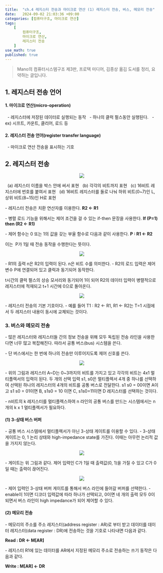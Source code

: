 ```yaml
---
title:  "ch.4 레지스터 전송과 마이크로 연산 (1) 레지스터 전송, 버스, 메모리 전송"
date:   2024-09-02 21:03:36 +09:00
categories: [컴퓨터구조, 마이크로 연산]
tags:
    [
        컴퓨터구조,
        마이크로 연산,
        레지스터 전송
    ]
use_math: true 
published: true
---
```



> Mano의 컴퓨터시스템구조 제3판, 프로텍 미디어, 김종상 옮김 도서를 정리, 요약하는 글입니다.

## **1\. 레지스터 전송 언어**

#### **1\. 마이크로 연산(micro-operation)**

  - 레지스터에 저장된 데이터로 실행되는 동작
  - 하나의 클럭 펄스동안 실행된다.
  - ex) 시프트, 카운트, 클리어, 로드 등

#### **2\. 레지스터 전송 언어(register transfer language)**

  - 마이크로 연산 전송을 표시하는 기호 

## **2\. 레지스터 전송**

<center>
<img src = "https://img1.daumcdn.net/thumb/R1280x0/?scode=mtistory2&fname=https%3A%2F%2Fblog.kakaocdn.net%2Fdn%2FbT4S3B%2FbtsJAKsrdmM%2FK0qyYhmoYOl7GOQy4WSH7K%2Fimg.png">
</center>

  (a) 레지스터 이름을 박스 안에 써서 표현
  (b) 각각의 비트까지 표현
  (c) 16비트 레지스터에 번호를 붙여서 표현
  (d) 16비트 레지스터를 둘로 나눠 하위 비트(0~7)인 L, 상위 비트(8~15)인 H로 표현

\- 레지스터 전송은 치환 연산자를 이용한다.
**R2 ← R1**

\- 병렬 로드 기능을 위해서는 제어 조건을 걸 수 있는 if-then 문장을 사용한다.
**If (P=1) then (R2 **←** R1)**

\- 제어 함수는 0 또는 1의 값을 갖는 부울 함수로 다음과 같이 사용한다.
**P : R1 ← R2**

이는  P가 1일 때 전송 동작을 수행한다는 뜻이다.

<center>
<img src = "https://img1.daumcdn.net/thumb/R1280x0/?scode=mtistory2&fname=https%3A%2F%2Fblog.kakaocdn.net%2Fdn%2FcFQjUt%2FbtsJzUCsBFN%2FRnuj48873y7UJGAnLdO4u1%2Fimg.png">
</center>

\- R1의 출력 n은 R2의 입력이 된다. n은 비트 수를 의미한다.
\- R2의 로드 입력은 제어 변수 P에 연결되어 있고 클럭과 동기되어 동작한다. 

t시간의 클럭 펄스의 상승 모서리와 동기되어 1이 되어 R2의 데이터 입력이 병렬적으로 레지스터에 적재되고 t+1 시간에 0으로 돌아온다.

<center>
<img src = "https://img1.daumcdn.net/thumb/R1280x0/?scode=mtistory2&fname=https%3A%2F%2Fblog.kakaocdn.net%2Fdn%2FpL5ks%2FbtsJzNjevun%2Flarna9t5ME1EPjfKaStHnK%2Fimg.png">
</center>

\- 레지스터 전송의 기본 기호이다.
\- 예를 들어 T1 : R2 ← R1, R1 ← R2는 T=1 시점에서 두 레지스터 내용이 동시에 교체되는 것이다.

### **3\. 버스와 메모리 전송**

\- 많은 레지스터와 레지스터들 간의 정보 전송을 위해 모두 독립된 전송 라인을 사용한다면 너무 많고 복잡해진다. 따라서 공통 버스(bus) 시스템을 쓴다.

\- 단 버스에서는 한 번에 하나의 전송만 이루어지도록 제어 신호를 쓴다.

<center>
<img src = "https://img1.daumcdn.net/thumb/R1280x0/?scode=mtistory2&fname=https%3A%2F%2Fblog.kakaocdn.net%2Fdn%2Fn6UMp%2FbtsJBnwqQIG%2FYArL6TmNqj4ssDwD5bHwjk%2Fimg.png">
</center>

\- 위의 그림과 레지스터 A~D는 0~3까지의 비트를 가지고 있고 각각의 비트는 4x1 멀티플렉서의 입력이 된다. 두 개의 선택 입력 s1, s0은 멀티플렉서 4개 중 하나를 선택하여 선택된 하나의 레지스터의 4개의 비트를 공통 버스로 전달한다. s1 s0 = 00이면 A이고 s1 s0 = 01이면 B, s1s0 = 10 이면 C, s1s0=11이면 D 레지스터를 선택하는 것이다.

\- n비트의 k 레지스터를 멀티플렉스하여 n 라인의 공통 버스를 만드는 시스템에서는 n개의 k x 1 멀티플렉서가 필요하다.

#### **(1) 3-상태 버스 버퍼**

\- 공통 버스 시스템에서 멀티플렉서가 아닌 3-상태 게이트를 이용할 수 있다.
\- 3-상태 게이트는 0, 1 논리 상태와 high-impedance state를 가진다. 이때는 아무런 논리적 값을 가지지 않는다.
<center>
<img src = "https://img1.daumcdn.net/thumb/R1280x0/?scode=mtistory2&fname=https%3A%2F%2Fblog.kakaocdn.net%2Fdn%2Fbn7ydj%2FbtsJz2AtwGI%2FvDJuVQlfTfkV1ieYxATDn1%2Fimg.png">
</center>

\- 게이트는 위 그림과 같다. 제어 입력인 C가 1일 때 출력값(0, 1)을 가질 수 있고 C가 0일 때는 출력이 끊어진다.

<center>
<img src = "https://img1.daumcdn.net/thumb/R1280x0/?scode=mtistory2&fname=https%3A%2F%2Fblog.kakaocdn.net%2Fdn%2FbT4S3B%2FbtsJAKsrdmM%2FK0qyYhmoYOl7GOQy4WSH7K%2Fimg.png">
</center>

\- 제어 입력인 3-상태 버퍼 게이트를 통해서 버스 라인에 들어갈 버퍼를 선택한다.
\- enable이 1이면 디코더 입력값에 따라 하나가 선택되고, 0이면 네 개의 출력 모두 0이 되면서 버스 라인이 high impedance가 되어 제어할 수 있다.

#### **(2) 메모리 전송**

\- 메모리의 주소를 주소 레지스터(address register : AR)로 부터 받고 데이터를 데이터 레지스터(data register : DR)에 전송하는 것을 기호로 나타내면 다음과 같다.

**Read : DR ← M[AR]**

\- 레지스터 R1에 있는 데이터를 AR에서 지정된 메모리 주소로 전송하는 쓰기 동작은 다음과 같다.

**Write : M[AR] ← DR**